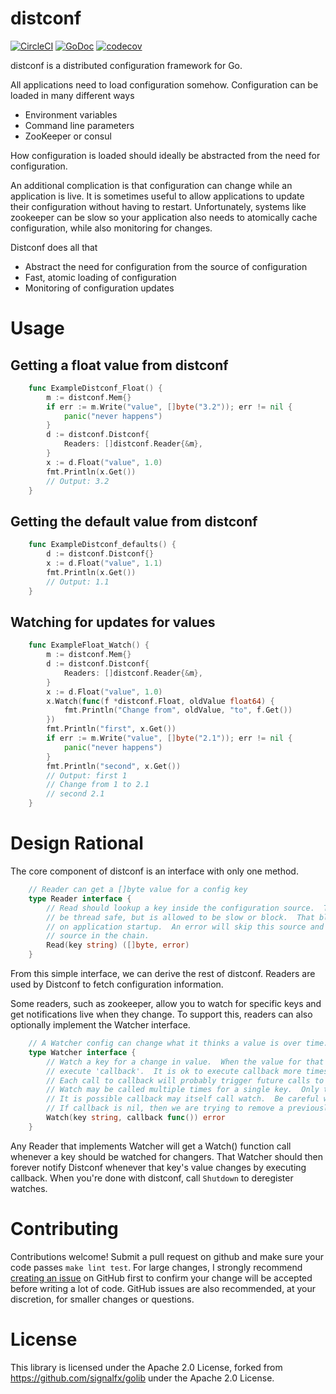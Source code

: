 # distconf
[![CircleCI](https://circleci.com/gh/cep21/distconf.svg)](https://circleci.com/gh/cep21/distconf)
[![GoDoc](https://godoc.org/github.com/cep21/distconf?status.svg)](https://godoc.org/github.com/cep21/distconf)
[![codecov](https://codecov.io/gh/cep21/distconf/branch/master/graph/badge.svg)](https://codecov.io/gh/cep21/distconf)

distconf is a distributed configuration framework for Go.

All applications need to load configuration somehow.  Configuration can be loaded
in many different ways

* Environment variables
* Command line parameters
* ZooKeeper or consul

How configuration is loaded should ideally be abstracted from the need for configuration.

An additional complication is that configuration can change while an application is live.  It is sometimes
useful to allow applications to update their configuration without having to restart.  Unfortunately,
systems like zookeeper can be slow so your application also needs to atomically cache configuration, while
also monitoring for changes.

Distconf does all that

* Abstract the need for configuration from the source of configuration
* Fast, atomic loading of configuration
* Monitoring of configuration updates

# Usage

## Getting a float value from distconf

```go
    func ExampleDistconf_Float() {
        m := distconf.Mem{}
        if err := m.Write("value", []byte("3.2")); err != nil {
            panic("never happens")
        }
        d := distconf.Distconf{
            Readers: []distconf.Reader{&m},
        }
        x := d.Float("value", 1.0)
        fmt.Println(x.Get())
        // Output: 3.2
    }
```

## Getting the default value from distconf

```go
    func ExampleDistconf_defaults() {
        d := distconf.Distconf{}
        x := d.Float("value", 1.1)
        fmt.Println(x.Get())
        // Output: 1.1
    }
```

## Watching for updates for values

```go
    func ExampleFloat_Watch() {
        m := distconf.Mem{}
        d := distconf.Distconf{
            Readers: []distconf.Reader{&m},
        }
        x := d.Float("value", 1.0)
        x.Watch(func(f *distconf.Float, oldValue float64) {
            fmt.Println("Change from", oldValue, "to", f.Get())
        })
        fmt.Println("first", x.Get())
        if err := m.Write("value", []byte("2.1")); err != nil {
            panic("never happens")
        }
        fmt.Println("second", x.Get())
        // Output: first 1
        // Change from 1 to 2.1
        // second 2.1
    }
```

# Design Rational

The core component of distconf is an interface with only one method.

```go
    // Reader can get a []byte value for a config key
    type Reader interface {
        // Read should lookup a key inside the configuration source.  This function should
        // be thread safe, but is allowed to be slow or block.  That block will only happen
        // on application startup.  An error will skip this source and fall back to another
        // source in the chain.
        Read(key string) ([]byte, error)
    }
```

From this simple interface, we can derive the rest of distconf.  Readers are used by Distconf to fetch configuration
information.

Some readers, such as zookeeper, allow you to watch for specific keys and get notifications live when they change.  To
support this, readers can also optionally implement the Watcher interface.

```go
    // A Watcher config can change what it thinks a value is over time.
    type Watcher interface {
        // Watch a key for a change in value.  When the value for that key changes,
        // execute 'callback'.  It is ok to execute callback more times than needed.
        // Each call to callback will probably trigger future calls to Get().
        // Watch may be called multiple times for a single key.  Only the latest callback needs to be executed.
        // It is possible callback may itself call watch.  Be careful with locking.
        // If callback is nil, then we are trying to remove a previously registered callback.
        Watch(key string, callback func()) error
    }
```

Any Reader that implements Watcher will get a Watch() function call whenever a key should be watched for changers.  That
Watcher should then forever notify Distconf whenever that key's value changes by executing callback.  When you're done
with distconf, call `Shutdown` to deregister watches.

# Contributing

Contributions welcome!  Submit a pull request on github and make sure your code passes `make lint test`.  For
large changes, I strongly recommend [creating an issue](https://github.com/cep21/distconf/issues) on GitHub first to
confirm your change will be accepted before writing a lot of code.  GitHub issues are also recommended, at your discretion,
for smaller changes or questions.

# License

This library is licensed under the Apache 2.0 License, forked from https://github.com/signalfx/golib
under the Apache 2.0 License.